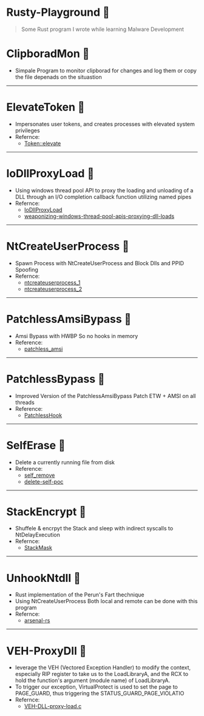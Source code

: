 # Rusty-Playground :crab:
> Some Rust program I wrote while learning Malware Development 

# ClipboradMon :pushpin:
  - Simpale Program to monitor clipborad for changes and log them or copy the file depenads on the situastion
---
# ElevateToken :pushpin:
  - Impersonates user tokens, and creates processes with elevated system privileges
  - Refernce:
    - [Token::elevate](https://github.com/gentilkiwi/mimikatz/blob/master/mimikatz/modules/kuhl_m_token.c)
---
# IoDllProxyLoad :pushpin:
  - Using windows thread pool API to proxy the loading and unloading of a DLL through an I/O completion callback function utilizing named pipes
  - Refernce:
    - [IoDllProxyLoad](https://github.com/fin3ss3g0d/IoDllProxyLoad)
    - [weaponizing-windows-thread-pool-apis-proxying-dll-loads](https://fin3ss3g0d.net/index.php/2024/03/18/weaponizing-windows-thread-pool-apis-proxying-dll-loads/)
---
# NtCreateUserProcess :pushpin:
  - Spawn Process with NtCreateUserProcess and Block Dlls and PPID Spoofing
  - Refernce:
    - [ntcreateuserprocess_1](https://offensivedefence.co.uk/posts/ntcreateuserprocess/)
    - [ntcreateuserprocess_2](https://captmeelo.com/redteam/maldev/2022/05/10/ntcreateuserprocess.html)   
---
# PatchlessAmsiBypass 📌
  - Amsi Bypass with HWBP So no hooks in memory
  - Reference:
    - [patchless_amsi](https://gist.github.com/CCob/fe3b63d80890fafeca982f76c8a3efdf)
---
# PatchlessBypass 📌
  - Improved Version of the PatchlessAmsiBypass Patch ETW + AMSI on all threads
  - Reference:
    - [PatchlessHook](https://github.com/ScriptIdiot/sleepmask_PatchlessHook/)
---
# SelfErase 📌
  - Delete a currently running file from disk
  - Reference:
    - [self_remove](https://github.com/Enelg52/OffensiveGo/tree/main/self_remove)
    - [delete-self-poc](https://github.com/LloydLabs/delete-self-poc)
---
# StackEncrypt :pushpin:
  - Shuffele & encrpyt the Stack and sleep with indirect syscalls to NtDelayExecution
  - Refernce:
    - [StackMask](https://github.com/WKL-Sec/StackMask) 
---
# UnhookNtdll :pushpin:
  - Rust implementation of the Perun's Fart thechnique
  - Using NtCreateUserProcess Both local and remote can be done with this program
  - Refernce:
    - [arsenal-rs](https://github.com/memN0ps/arsenal-rs)
---
# VEH-ProxyDll :pushpin:
  - leverage the VEH (Vectored Exception Handler) to modify the context, especially RIP register to take us to the LoadLibraryA, and the RCX to hold the function's argument (module name) of LoadLibraryA. 
  - To trigger our exception, VirtualProtect is used to set the page to PAGE_GUARD, thus triggering the STATUS_GUARD_PAGE_VIOLATIO
  - Refernce:
    - [VEH-DLL-proxy-load.c](https://github.com/kleiton0x00/Proxy-DLL-Loads/blob/main/VEH-DLL-proxy-load.c)
